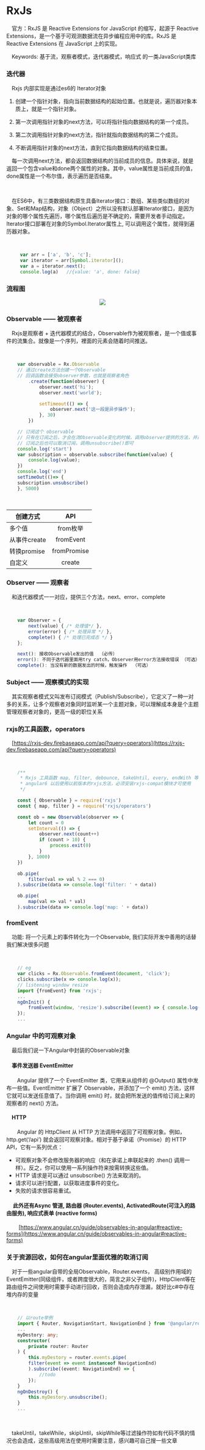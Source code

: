 # RxJs

&#x2003;官方：RxJS 是 Reactive Extensions for JavaScript 的缩写，起源于 Reactive Extensions，是一个基于可观测数据流在异步编程应用中的库。RxJS 是 Reactive Extensions 在 JavaScript 上的实现。

&#x2003;Keywords: 基于流，观察者模式，迭代器模式，响应式 的一类JavaScript类库

### 迭代器

&#x2003;Rxjs 内部实现是通过es6的 Iterator对象

1. 创建一个指针对象，指向当前数据结构的起始位置。也就是说，遍历器对象本质上，就是一个指针对象。

2. 第一次调用指针对象的next方法，可以将指针指向数据结构的第一个成员。

3. 第二次调用指针对象的next方法，指针就指向数据结构的第二个成员。

4. 不断调用指针对象的next方法，直到它指向数据结构的结束位置。

&#x2003;每一次调用next方法，都会返回数据结构的当前成员的信息。具体来说，就是返回一个包含value和done两个属性的对象。其中，value属性是当前成员的值，done属性是一个布尔值，表示遍历是否结束。

<br>

&#x2003;在ES6中，有三类数据结构原生具备Iterator接口：数组、某些类似数组的对象、Set和Map结构，对象（Object）之所以没有默认部署Iterator接口，是因为对象的哪个属性先遍历，哪个属性后遍历是不确定的，需要开发者手动指定。
Iterator接口部署在对象的Symbol.Iterator属性上, 可以调用这个属性，就得到遍历器对象。

<br>

```javascript
     var arr = ['a', 'b', 'c'];
     var iterator = arr[Symbol.iterator]();
     var a = iterator.next();
     console.log(a)   //{value: 'a', done: false}
```

### 流程图

<div align=center>
    <img src="../assets/images/main.jpg"/>
</div>

### Observable —— 被观察者

&#x2003;Rxjs是观察者 + 迭代器模式的结合，Observable作为被观察者，是一个值或事件的流集合。就像是一个序列，裡面的元素会随着时间推送。

<br>

```typescript
    var observable = Rx.Observable
    // 通过create方法创建一个Observable
    // 回调函数会接受observer参数，也就是观察者角色
        .create(function(observer) {
            observer.next('hi');
            observer.next('world');

            setTimeout(() => {
                observer.next('这一段是异步操作');
            }, 30)
        })

    // 订阅这个 observable
    // 只有在订阅之后，才会在流Observable变化的时候，调用observer提供的方法，并通知他	
    // 订阅之后也可以取消订阅，调用unsubscribe()即可
    console.log('start')
    var subscription = observable.subscribe(function(value) {
        console.log(value);
    })
    console.log('end')
    setTimeOut(()=> {
    subscription.unsubscribe()
    }, 5000)
```

<br>

| 创建方式        | API           |
| ------------- |:-------------:|
| 多个值      | from枚举 |
| 从事件create     | fromEvent      |
| 转换promise | fromPromise      |
| 自定义 | create |

### Observer —— 观察者

&#x2003;和迭代器模式一一对应，提供三个方法，next、error、complete

<br>

```typescript
    var Observer = {
        next(value) { /* 处理值*/ },
        error(error) { /* 处理异常 */ },
        complete() { /* 处理已完成态 */ }
    };

    next(): 接收Observable发出的值  （必传）
    error(): 不同于迭代器里面用try catch，Observer用error方法接收错误 （可选）
    complete(): 当没有新的数据发出的时候，触发操作  （可选）
```

### Subject —— 观察模式的实现

&#x2003;其实观察者模式又叫发布订阅模式（Publish/Subscribe），它定义了一种一对多的关系，让多个观察者对象同时监听某一个主题对象，可以理解成本身是个主题管理观察者对象的，更高一级的职位关系

### rxjs的工具函数，operators

&#x2003;[https://rxjs-dev.firebaseapp.com/api?query=operators](https://rxjs-dev.firebaseapp.com/api?query=operators)

<br>

```typescript
    /**
     * Rxjs 工具函数 map, filter, debounce, takeUntil, every, endWith 等一系列的数据操作，dom操作
     * angular6 以后使用以前版本的rxjs方法，必须安装rxjs-compat模块才可使用
     */

    const { Observable } = require('rxjs')
    const { map, filter } = require('rxjs/operators')

    const ob = new Observable(observer => {
        let count = 0
        setInterval(() => {
            observer.next(count++)
            if (count > 10) {
                process.exit(0)
            }
        }, 1000)
    })

    ob.pipe(
        filter(val => val % 2 === 0)
    ).subscribe(data => console.log('filter: ' + data))

    ob.pipe(
        map(val => val * val)
    ).subscribe(data => console.log('map: ' + data))
```
### fromEvent

&#x2003;功能: 将一个元素上的事件转化为一个Observable, 我们实际开发中善用的话替我们解决很多问题

<br>

```typescript
    // eg
    var clicks = Rx.Observable.fromEvent(document, 'click');
    clicks.subscribe(x => console.log(x));
    // listening window resize
    import {fromEvent} from 'rxjs';
    ...
    ngOnInit() { 
        fromEvent(window, 'resize').subscribe((event) => { console.log('todo something'); 
    }); 
    ...
```

### Angular 中的可观察对象

&#x2003;最后我们说一下Angular中封装的Observable对象

#### &#x2003;事件发送器 EventEmitter

&#x2003;&#x2003;Angular 提供了一个 EventEmitter 类，它用来从组件的 @Output() 属性中发布一些值。EventEmitter 扩展了 Observable，并添加了一个 emit() 方法，这样它就可以发送任意值了。当你调用 emit() 时，就会把所发送的值传给订阅上来的观察者的 next() 方法。

#### &#x2003;HTTP

&#x2003;&#x2003;Angular 的 HttpClient 从 HTTP 方法调用中返回了可观察对象。例如，http.get(‘/api’) 就会返回可观察对象。相对于基于承诺（Promise）的 HTTP API，它有一系列优点：

* 可观察对象不会修改服务器的响应（和在承诺上串联起来的 .then() 调用一样）。反之，你可以使用一系列操作符来按需转换这些值。
* HTTP 请求是可以通过 unsubscribe() 方法来取消的。
* 请求可以进行配置，以获取进度事件的变化。
* 失败的请求很容易重试。

#### &#x2003; 此外还有Async 管道, 路由器 (Router.events), ActivatedRoute(可注入的路由服务), 响应式表单 (reactive forms)

&#x2003;&#x2003;  [https://www.angular.cn/guide/observables-in-angular#reactive-forms](https://www.angular.cn/guide/observables-in-angular#reactive-forms)

### 关于资源回收，如何在angular里面优雅的取消订阅

&#x2003;对于一些angular自带的全局Observable，Router.events， 高级别作用域的EventEmitter(同级组件，或者跨度很大的，简言之非父子组件)，HttpClient等在路由组件之间使用时需要手动进行回收，否则会造成内存泄漏，就好比c#中存在堆内存的变量

<br>

```typescript
    // 以route举例
    import { Router, NavigationStart, NavigationEnd } from '@angular/router';
    ...
    myDestory: any;
    constructor(
        private router: Router
    ) {
        this.myDestory = router.events.pipe(
        filter(event => event instanceof NavigationEnd)
        ).subscribe((event: NavigationEnd) => {
            //todo
        });
    }
    ngOnDestroy() {
        this.myDestory.unsubscribe();
    }
    ...
```

<br>

&#x2003;takeUntil，takeWhile，skipUntil，skipWhile等过滤操作符如有代码不慎的情况也会造成，这些高级用法在使用时需要注意，感兴趣可自己搜一些文章










